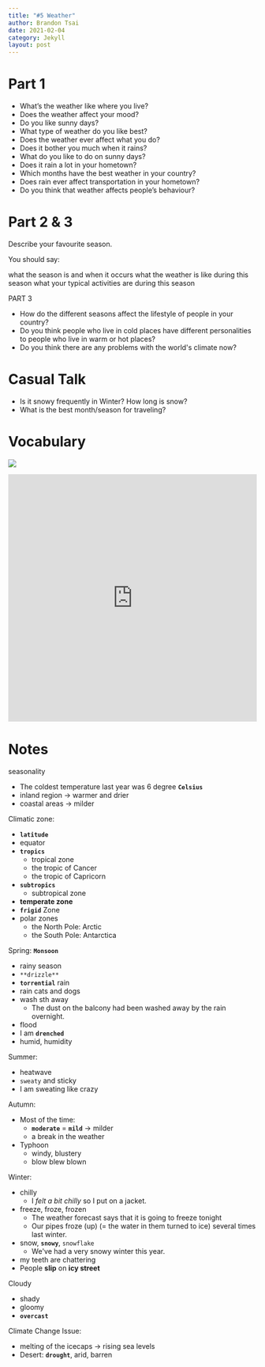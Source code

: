 ```yaml
---
title: "#5 Weather"
author: Brandon Tsai
date: 2021-02-04
category: Jekyll
layout: post
---
```


Part 1
=======

- What’s the weather like where you live?
- Does the weather affect your mood?
- Do you like sunny days?
- What type of weather do you like best?
- Does the weather ever affect what you do?
- Does it bother you much when it rains?
- What do you like to do on sunny days?
- Does it rain a lot in your hometown?
- Which months have the best weather in your country?
- Does rain ever affect transportation in your hometown?
- Do you think that weather affects people’s behaviour?


Part 2 & 3
=======

Describe your favourite season.

You should say:

what the season is and when it occurs
what the weather is like during this season
what your typical activities are during this season

PART 3
- How do the different seasons affect the lifestyle of people in your country?
- Do you think people who live in cold places have different personalities to people who live in warm or hot places?
- Do you think there are any problems with the world's climate now?



Casual Talk
=========

- Is it snowy frequently in Winter?  How long is snow?
- What is the best month/season for traveling?

Vocabulary
==========

![](https://www.woodwardenglish.com/wp-content/uploads/2020/11/weather-vocabulary-english.jpg)

<iframe src="https://quizlet.com/499617803/flashcards/embed?i=7u4xy&x=1jj1" height="500" width="100%" style="border:0"></iframe>


Notes
=====

seasonality
- The coldest temperature last year was 6 degree **`Celsius`**
- inland region -> warmer and drier
- coastal areas -> milder


Climatic zone:
- **`latitude`**
- equator
- **`tropics`**
  - tropical zone
  - the tropic of Cancer
  - the tropic of Capricorn
- **`subtropics`**
  - subtropical zone
- **temperate zone**
- **`frigid`** Zone
- polar zones
  - the North Pole: Arctic
  - the South Pole: Antarctica


Spring: **`Monsoon`**
- rainy season
- `**drizzle**`
- **`torrential`** rain
- rain cats and dogs
- wash sth away
  - The dust on the balcony had been washed away by the rain overnight.
- flood
- I am **`drenched`**
- humid, humidity

Summer:
- heatwave
- `sweaty` and sticky
- I am sweating like crazy

Autumn:
- Most of the time:
  - **`moderate`** = **`mild`** -> milder
  - a break in the weather
- Typhoon
  - windy, blustery
  - blow blew blown

Winter:
- chilly
  - I *felt a bit chilly* so I put on a jacket.
- freeze, froze, frozen
  - The weather forecast says that it is going to freeze tonight
  - Our pipes froze (up) (= the water in them turned to ice) several times last winter.
- snow, **`snowy`**, `snowflake`
  - We've had a very snowy winter this year.
- my teeth are chattering
- People **slip** on **icy street**

Cloudy
- shady
- gloomy
- **`overcast`**



Climate Change Issue:
- melting of the icecaps -> rising sea levels
- Desert: **`drought`**, arid, barren